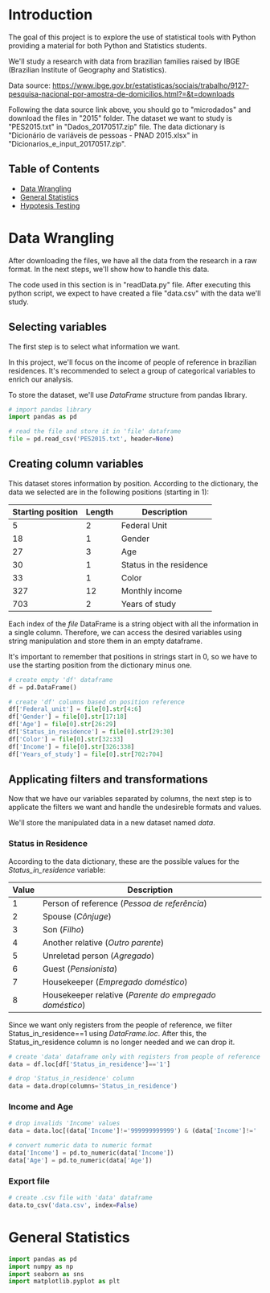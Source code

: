# Introduction

The goal of this project is to explore the use of statistical tools with Python providing a material for both Python and Statistics students. 

We'll study a research with data from brazilian families raised by IBGE (Brazilian Institute of Geography and Statistics).

Data source: https://www.ibge.gov.br/estatisticas/sociais/trabalho/9127-pesquisa-nacional-por-amostra-de-domicilios.html?=&t=downloads

Following the data source link above, you should go to "microdados" and download the files in "2015" folder. The dataset we want to study is "PES2015.txt" in "Dados_20170517.zip" file. The data dictionary is "Dicionário de variáveis de pessoas - PNAD 2015.xlsx" in "Dicionarios_e_input_20170517.zip".

## Table of Contents

- [Data Wrangling](#data-wrangling)
- [General Statistics](#general-statistics)
- [Hypotesis Testing](#hypothesis-testing)

# Data Wrangling

After downloading the files, we have all the data from the research in a raw format. In the next steps, we'll show how to handle this data. 

The code used in this section is in "readData.py" file.  After executing this python script, we expect to have created a file "data.csv" with the data we'll study.

## Selecting variables

The first step is to select what information we want. 

In this project, we'll focus on the income of people of reference in brazilian residences. It's recommended to select a group of categorical variables to enrich our analysis. 

To store the dataset, we'll use _DataFrame_ structure from pandas library.

~~~python
# import pandas library
import pandas as pd

# read the file and store it in 'file' dataframe
file = pd.read_csv('PES2015.txt', header=None)
~~~

## Creating column variables

This dataset stores information by position. According to the dictionary, the data we selected are in the following positions (starting in 1):

| Starting position | Length | Description |
| ----------------- | ------ | ----------- |
| 5 | 2 | Federal Unit |
| 18 | 1 | Gender |
| 27 | 3 | Age |
| 30 | 1 | Status in the residence |
| 33 | 1 | Color |
| 327 | 12 | Monthly income |
| 703 | 2 | Years of study |

Each index of the _file_ DataFrame is a string object with all the information in a single column. Therefore, we can access the desired variables using string manipulation and store them in an empty dataframe.

It's important to remember that positions in strings start in 0, so we have to use the starting position from the dictionary minus one.

~~~python
# create empty 'df' dataframe
df = pd.DataFrame()

# create 'df' columns based on position reference
df['Federal_unit'] = file[0].str[4:6]
df['Gender'] = file[0].str[17:18]
df['Age'] = file[0].str[26:29]
df['Status_in_residence'] = file[0].str[29:30]
df['Color'] = file[0].str[32:33]
df['Income'] = file[0].str[326:338]
df['Years_of_study'] = file[0].str[702:704]
~~~

## Applicating filters and transformations

Now that we have our variables separated by columns, the next step is to applicate the filters we want and handle the undesireble formats and values.

We'll store the manipulated data in a new dataset named _data_.

### Status in Residence

According to the data dictionary, these are the possible values for the _Status_in_residence_ variable:

| Value | Description |
| ----- | ----------- |
| 1	| Person of reference (_Pessoa de referência_) |
| 2	| Spouse (_Cônjuge_) |
| 3	| Son (_Filho_) |
| 4	| Another relative (_Outro parente_) |
| 5	| Unreletad person (_Agregado_) |
| 6	| Guest (_Pensionista_) |
| 7	| Housekeeper (_Empregado doméstico_) |
| 8	| Housekeeper relative (_Parente do empregado doméstico_) |

Since we want only registers from the people of reference, we filter Status_in_residence==1 using _DataFrame.loc_. After this, the Status_in_residence column is no longer needed and we can drop it.

~~~python
# create 'data' dataframe only with registers from people of reference
data = df.loc[df['Status_in_residence']=='1']

# drop 'Status_in_residence' column
data = data.drop(columns='Status_in_residence')
~~~

### Income and Age

~~~python
# drop invalids 'Income' values
data = data.loc[(data['Income']!='999999999999') & (data['Income']!='            ')]

# convert numeric data to numeric format
data['Income'] = pd.to_numeric(data['Income'])
data['Age'] = pd.to_numeric(data['Age'])
~~~

### Export file

~~~python
# create .csv file with 'data' dataframe
data.to_csv('data.csv', index=False)
~~~

# General Statistics

~~~python
import pandas as pd
import numpy as np
import seaborn as sns
import matplotlib.pyplot as plt
~~~




